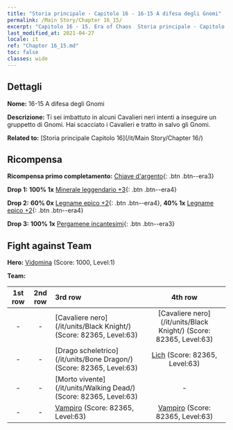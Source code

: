```yaml
---
title: "Storia principale - Capitolo 16 - 16-15 A difesa degli Gnomi"
permalink: /Main Story/Chapter 16_15/
excerpt: "Capitolo 16 - 15. Era of Chaos  Storia principale - Capitolo 16_15. 16-15 A difesa degli Gnomi"
last_modified_at: 2021-04-27
locale: it
ref: "Chapter 16_15.md"
toc: false
classes: wide
---
```


## Dettagli

 **Nome:** 16-15 A difesa degli Gnomi

 **Descrizione:** Ti sei imbattuto in alcuni Cavalieri neri intenti a inseguire un gruppetto di Gnomi. Hai scacciato i Cavalieri e tratto in salvo gli Gnomi.

 **Related to:** [Storia principale Capitolo 16](/it/Main Story/Chapter 16/)

## Ricompensa

 **Ricompensa primo completamento:** [Chiave d'argento](/ItemsIT/con_693/){: .btn .btn--era3}

 **Drop 1:** **100% 1x** [Minerale leggendario +3](/ItemsIT/mat_54/){: .btn .btn--era4}

 **Drop 2:** **60% 0x** [Legname epico +2](/ItemsIT/mat_48/){: .btn .btn--era4}, **40% 1x** [Legname epico +2](/ItemsIT/mat_48/){: .btn .btn--era4}

 **Drop 3:** **100% 1x** [Pergamene incantesimi](/ItemsIT/con_694/){: .btn .btn--era3}


## Fight against Team
 **Hero:** [Vidomina](/it/heroes/Vidomina/) (Score: 1000, Level:1)

 **Team:**


  | 1st row | 2nd row | 3rd row | 4th row |
  |:----:|:----:|:----|:----:|
  | - | - | [Cavaliere nero](/it/units/Black Knight/) (Score: 82365, Level:63)  | [Cavaliere nero](/it/units/Black Knight/) (Score: 82365, Level:63)  |
  | - | - | [Drago scheletrico](/it/units/Bone Dragon/) (Score: 82365, Level:63)  | [Lich](/it/units/Lich/) (Score: 82365, Level:63)  |
  | - | - | [Morto vivente](/it/units/Walking Dead/) (Score: 82365, Level:63)  | - |
  | - | - | [Vampiro](/it/units/Vampire/) (Score: 82365, Level:63)  | [Vampiro](/it/units/Vampire/) (Score: 82365, Level:63)  |


